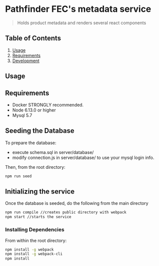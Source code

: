 # Pathfinder FEC's metadata service

> Holds product metadata and renders several react components


## Table of Contents

1. [Usage](#Usage)
1. [Requirements](#requirements)
1. [Development](#development)

## Usage



## Requirements

- Docker STRONGLY recommended.
- Node 6.13.0 or higher
- Mysql 5.7


## Seeding the Database

To prepare the database:
- execute schema.sql in server/database/
- modify connection.js in server/database/ to use your mysql login info.

Then, from the root directory:

```sh
npm run seed
```

## Initializing the service

Once the database is seeded, do the following from the main directory

```sh
npm run compile //creates public directory with webpack
npm start //starts the service
```

### Installing Dependencies

From within the root directory:

```sh
npm install -g webpack
npm install -g webpack-cli
npm install
```
